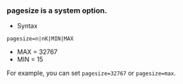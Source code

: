 ### pagesize is a system option. 
- Syntax
```
pagesize=n|nK|MIN|MAX
```
- MAX = 32767
- MIN = 15

For example, you can set ```pagesize=32767``` or ```pagesize=max```.